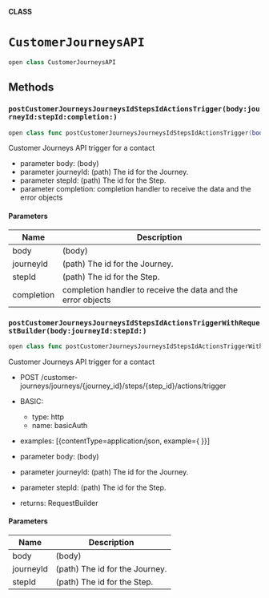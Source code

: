 **CLASS**

# `CustomerJourneysAPI`

```swift
open class CustomerJourneysAPI
```

## Methods
### `postCustomerJourneysJourneysIdStepsIdActionsTrigger(body:journeyId:stepId:completion:)`

```swift
open class func postCustomerJourneysJourneysIdStepsIdActionsTrigger(body: SubscriberInCustomerJourneysAudience, journeyId: Int, stepId: Int, completion: @escaping ((_ data: Void?, _ error: Error?) -> Void))
```

Customer Journeys API trigger for a contact

- parameter body: (body)
- parameter journeyId: (path) The id for the Journey.
- parameter stepId: (path) The id for the Step.
- parameter completion: completion handler to receive the data and the error objects

#### Parameters

| Name | Description |
| ---- | ----------- |
| body | (body) |
| journeyId | (path) The id for the Journey. |
| stepId | (path) The id for the Step. |
| completion | completion handler to receive the data and the error objects |

### `postCustomerJourneysJourneysIdStepsIdActionsTriggerWithRequestBuilder(body:journeyId:stepId:)`

```swift
open class func postCustomerJourneysJourneysIdStepsIdActionsTriggerWithRequestBuilder(body: SubscriberInCustomerJourneysAudience, journeyId: Int, stepId: Int) -> RequestBuilder<Void>
```

Customer Journeys API trigger for a contact
- POST /customer-journeys/journeys/{journey_id}/steps/{step_id}/actions/trigger

- BASIC:
  - type: http
  - name: basicAuth
- examples: [{contentType=application/json, example={ }}]
- parameter body: (body)
- parameter journeyId: (path) The id for the Journey.
- parameter stepId: (path) The id for the Step.

- returns: RequestBuilder<Void>

#### Parameters

| Name | Description |
| ---- | ----------- |
| body | (body) |
| journeyId | (path) The id for the Journey. |
| stepId | (path) The id for the Step. |